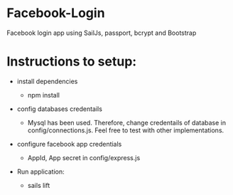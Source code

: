 
# Facebook-Login
Facebook login app using SailJs, passport, bcrypt and Bootstrap

# Instructions to setup:

- install dependencies
    - npm install

- config databases credentails 
    - Mysql has been used. Therefore, change credentails of database in config/connections.js.
    Feel free to test with other implementations.

- configure facebook app credentials
    - AppId, App secret in config/express.js

- Run application:
    - sails lift

